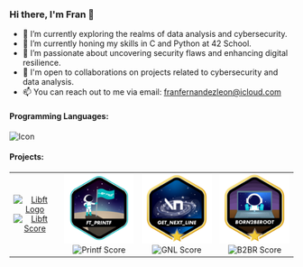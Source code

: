 ### Hi there, I'm Fran 👋

- 🔭 I’m currently exploring the realms of data analysis and cybersecurity.
- 🌱 I’m currently honing my skills in C and Python at 42 School.
- 👀 I’m passionate about uncovering security flaws and enhancing digital resilience.
- 💼 I'm open to collaborations on projects related to cybersecurity and data analysis.
- 📫 You can reach out to me via email: [franfernandezleon@icloud.com](mailto:franfernandezleon@icloud.com)

#### Programming Languages:

<img src="https://glot.io/static/img/c.svg?etag=ZaoLBh_p" alt="Icon" width="50">

#### Projects:

<table style="margin: auto;">
    <tr>
       <td style="text-align: center;">
    <a href="https://github.com/francfer-art/42Libft">
        <img src="https://raw.githubusercontent.com/ayogun/42-project-badges/main/badges/libftm.png" alt="Libft Logo">
        <br>
        <img src="https://img.shields.io/badge/Score-125%2F100-brightgreen" alt="Libft Score">
    </a>
</td>

<td style="text-align: center;">
            <img src="https://raw.githubusercontent.com/mcombeau/mcombeau/main/42_badges/ft_printfe.png" alt="Printf Logo">
            <br>
            <img src="https://img.shields.io/badge/Score-100%2F100-brightgreen" alt="Printf Score">
        </td>

<td style="text-align: center;">
            <img src="https://raw.githubusercontent.com/mcombeau/mcombeau/main/42_badges/get_next_linem.png" alt="GNL Logo">
            <br>
            <img src="https://img.shields.io/badge/Score-125%2F100-brightgreen" alt="GNL Score">
        </td>

<td style="text-align: center;">
            <img src="https://raw.githubusercontent.com/mcombeau/mcombeau/main/42_badges/born2berootm.png" alt="B2BR Logo">
            <br>
            <img src="https://img.shields.io/badge/Score-125%2F100-brightgreen" alt="B2BR Score">
        </td>
    </tr>
</table>










